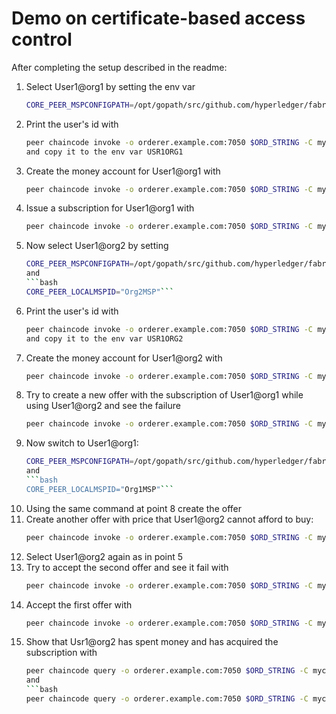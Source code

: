 # Demo on certificate-based access control

After completing the setup described in the readme:
1.  Select User1@org1 by setting the env var  
    ```bash
    CORE_PEER_MSPCONFIGPATH=/opt/gopath/src/github.com/hyperledger/fabric/peer/crypto/peerOrganizations/org1.example.com/users/User1@org1.example.com/msp```  
2.  Print the user's id with  
    ```bash
    peer chaincode invoke -o orderer.example.com:7050 $ORD_STRING -C mychannel -n offers $PEER_STRING -c '{"Args":["PrintCert"]}' --waitForEvent```  
    and copy it to the env var USR1ORG1
3.  Create the money account for User1@org1 with  
    ```bash
    peer chaincode invoke -o orderer.example.com:7050 $ORD_STRING -C mychannel -n money $PEER_STRING -c '{"Args":["NewMoneyAccount", '"\"$USR1ORG1\""', "0", "2020-04-01T15:00:00Z", "2020-06-01T15:00:00Z"]}' --waitForEvent```
4.  Issue a subscription for User1@org1 with  
    ```bash
    peer chaincode invoke -o orderer.example.com:7050 $ORD_STRING -C mychannel -n subscriptions $PEER_STRING -c '{"Args":["IssueSubscription", '"\"$USR1ORG1\""', "Prov1", "Prov1", "2020-04-02T15:00:00Z", "2020-07-02T15:00:00Z"]}' --waitForEvent```
5.  Now select User1@org2 by setting  
    ```bash
    CORE_PEER_MSPCONFIGPATH=/opt/gopath/src/github.com/hyperledger/fabric/peer/crypto/peerOrganizations/org2.example.com/users/User1@org2.example.com/msp```  
    and  
    ```bash
    CORE_PEER_LOCALMSPID="Org2MSP"```
6.  Print the user's id with  
    ```bash
    peer chaincode invoke -o orderer.example.com:7050 $ORD_STRING -C mychannel -n offers $PEER_STRING -c '{"Args":["PrintCert"]}' --waitForEvent```  
    and copy it to the env var USR1ORG2
7.  Create the money account for User1@org2 with  
    ```bash
    peer chaincode invoke -o orderer.example.com:7050 $ORD_STRING -C mychannel -n money $PEER_STRING -c '{"Args":["NewMoneyAccount", '"\"$USR1ORG2\""', "100", "2020-04-01T15:00:00Z", "2020-06-01T15:00:00Z"]}' --waitForEvent```
8.  Try to create a new offer with the subscription of User1@org1 while using User1@org2 and see the failure  
    ```bash
    peer chaincode invoke -o orderer.example.com:7050 $ORD_STRING -C mychannel -n offers $PEER_STRING -c '{"Args":["NewOffer", "Prov1", "Prov1", "2020-04-02T15:00:00Z", "2020-05-02T15:00:00Z", "30"]}' --waitForEvent```
9.  Now switch to User1@org1:  
    ```bash
    CORE_PEER_MSPCONFIGPATH=/opt/gopath/src/github.com/hyperledger/fabric/peer/crypto/peerOrganizations/org1.example.com/users/User1@org1.example.com/msp"```  
    and  
    ```bash
    CORE_PEER_LOCALMSPID="Org1MSP"```
10. Using the same command at point 8 create the offer  
11. Create another offer with price that User1@org2 cannot afford to buy:  
    ```bash
    peer chaincode invoke -o orderer.example.com:7050 $ORD_STRING -C mychannel -n offers $PEER_STRING -c '{"Args":["NewOffer", "Prov1", "Prov1", "2020-05-03T15:00:00Z", "2020-05-04T15:00:00Z", "120"]}' --waitForEvent```
12. Select User1@org2 again as in point 5  
13. Try to accept the second offer and see it fail with  
    ```bash
    peer chaincode invoke -o orderer.example.com:7050 $ORD_STRING -C mychannel -n offers $PEER_STRING -c '{"Args":["AcceptOffer", '"\"$USR1ORG1\""', "Prov1", "2020-05-03T15:00:00Z"]}' --waitForEvent```
14. Accept the first offer with  
    ```bash
    peer chaincode invoke -o orderer.example.com:7050 $ORD_STRING -C mychannel -n offers $PEER_STRING -c '{"Args":["AcceptOffer", '"\"$USR1ORG1\""', "Prov1", "2020-04-02T15:00:00Z"]}' --waitForEvent```
15. Show that Usr1@org2 has spent money and has acquired the subscription with  
    ```bash
    peer chaincode query -o orderer.example.com:7050 $ORD_STRING -C mychannel -n money -c '{"Args":["GetMoneyAccount", '"\"$USR1ORG2\""']}'```  
    and  
    ```bash
    peer chaincode query -o orderer.example.com:7050 $ORD_STRING -C mychannel -n subscriptions -c '{"Args":["GetInfoUser", '"\"$USR1ORG2\""', "Prov1"]}'```
